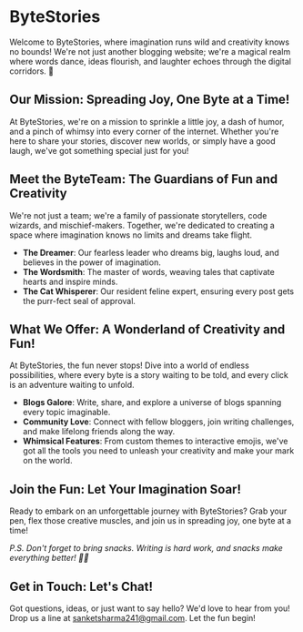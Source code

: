 # ByteStories

Welcome to ByteStories, where imagination runs wild and creativity knows no bounds! We're not just another blogging website; we're a magical realm where words dance, ideas flourish, and laughter echoes through the digital corridors. 🎉

## Our Mission: Spreading Joy, One Byte at a Time!

At ByteStories, we're on a mission to sprinkle a little joy, a dash of humor, and a pinch of whimsy into every corner of the internet. Whether you're here to share your stories, discover new worlds, or simply have a good laugh, we've got something special just for you!

## Meet the ByteTeam: The Guardians of Fun and Creativity

We're not just a team; we're a family of passionate storytellers, code wizards, and mischief-makers. Together, we're dedicated to creating a space where imagination knows no limits and dreams take flight.

- **The Dreamer**: Our fearless leader who dreams big, laughs loud, and believes in the power of imagination.
- **The Wordsmith**: The master of words, weaving tales that captivate hearts and inspire minds.
- **The Cat Whisperer**: Our resident feline expert, ensuring every post gets the purr-fect seal of approval.

## What We Offer: A Wonderland of Creativity and Fun!

At ByteStories, the fun never stops! Dive into a world of endless possibilities, where every byte is a story waiting to be told, and every click is an adventure waiting to unfold.

- **Blogs Galore**: Write, share, and explore a universe of blogs spanning every topic imaginable.
- **Community Love**: Connect with fellow bloggers, join writing challenges, and make lifelong friends along the way.
- **Whimsical Features**: From custom themes to interactive emojis, we've got all the tools you need to unleash your creativity and make your mark on the world.

## Join the Fun: Let Your Imagination Soar!

Ready to embark on an unforgettable journey with ByteStories? Grab your pen, flex those creative muscles, and join us in spreading joy, one byte at a time!

*P.S. Don't forget to bring snacks. Writing is hard work, and snacks make everything better! 🍩📝*

## Get in Touch: Let's Chat!

Got questions, ideas, or just want to say hello? We'd love to hear from you! Drop us a line at [sanketsharma241@gmail.com](mailto:sanketsharma241@gmail.com). Let the fun begin!
